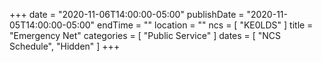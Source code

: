 +++
date = "2020-11-06T14:00:00-05:00"
publishDate = "2020-11-05T14:00:00-05:00"
endTime = ""
location = ""
ncs = [ "KE0LDS" ]
title = "Emergency Net"
categories = [ "Public Service" ]
dates = [ "NCS Schedule", "Hidden" ]
+++
